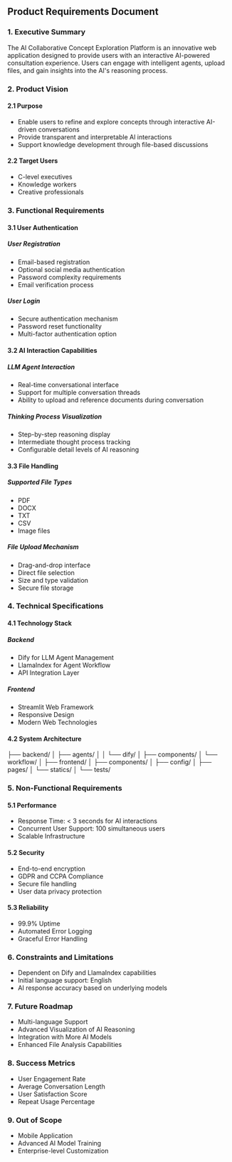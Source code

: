 ## Product Requirements Document

### 1. Executive Summary
The AI Collaborative Concept Exploration Platform is an innovative web application designed to provide users with an interactive AI-powered consultation experience. Users can engage with intelligent agents, upload files, and gain insights into the AI's reasoning process.

### 2. Product Vision
#### 2.1 Purpose
- Enable users to refine and explore concepts through interactive AI-driven conversations
- Provide transparent and interpretable AI interactions
- Support knowledge development through file-based discussions

#### 2.2 Target Users
- C-level executives
- Knowledge workers
- Creative professionals

### 3. Functional Requirements
#### 3.1 User Authentication
##### User Registration
- Email-based registration
- Optional social media authentication
- Password complexity requirements
- Email verification process

##### User Login
- Secure authentication mechanism
- Password reset functionality
- Multi-factor authentication option

#### 3.2 AI Interaction Capabilities
##### LLM Agent Interaction
- Real-time conversational interface
- Support for multiple conversation threads
- Ability to upload and reference documents during conversation

##### Thinking Process Visualization
- Step-by-step reasoning display
- Intermediate thought process tracking
- Configurable detail levels of AI reasoning

#### 3.3 File Handling
##### Supported File Types
- PDF
- DOCX
- TXT
- CSV
- Image files

##### File Upload Mechanism
- Drag-and-drop interface
- Direct file selection
- Size and type validation
- Secure file storage

### 4. Technical Specifications
#### 4.1 Technology Stack
##### Backend
- Dify for LLM Agent Management
- LlamaIndex for Agent Workflow
- API Integration Layer

##### Frontend
- Streamlit Web Framework
- Responsive Design
- Modern Web Technologies

#### 4.2 System Architecture
├── backend/
│ ├── agents/
│ │ └── dify/
│ ├── components/
│ └── workflow/
│
├── frontend/
│ ├── components/
│ ├── config/
│ ├── pages/
│ └── statics/
│
└── tests/


### 5. Non-Functional Requirements
#### 5.1 Performance
- Response Time: < 3 seconds for AI interactions
- Concurrent User Support: 100 simultaneous users
- Scalable Infrastructure

#### 5.2 Security
- End-to-end encryption
- GDPR and CCPA Compliance
- Secure file handling
- User data privacy protection

#### 5.3 Reliability
- 99.9% Uptime
- Automated Error Logging
- Graceful Error Handling

### 6. Constraints and Limitations
- Dependent on Dify and LlamaIndex capabilities
- Initial language support: English
- AI response accuracy based on underlying models

### 7. Future Roadmap
- Multi-language Support
- Advanced Visualization of AI Reasoning
- Integration with More AI Models
- Enhanced File Analysis Capabilities

### 8. Success Metrics
- User Engagement Rate
- Average Conversation Length
- User Satisfaction Score
- Repeat Usage Percentage

### 9. Out of Scope
- Mobile Application
- Advanced AI Model Training
- Enterprise-level Customization